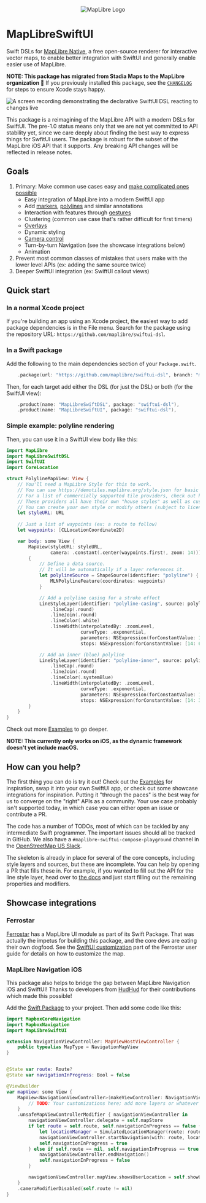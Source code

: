 <p align="center">
  <img src="https://maplibre.org/img/maplibre-logo-big.svg" alt="MapLibre Logo">
</p>

# MapLibreSwiftUI

Swift DSLs for [MapLibre Native](https://github.com/maplibre/maplibre-native), a free open-source renderer
for interactive vector maps, to enable better integration with SwiftUI and generally enable easier use of MapLibre.

**NOTE: This package has migrated from Stadia Maps to the MapLibre organization 🎉**
If you previously installed this package,
see the [`CHANGELOG`](CHANGELOG.md) for steps to ensure Xcode stays happy.

![A screen recording demonstrating the declarative SwiftUI DSL reacting to changes live](demo.gif)

This package is a reimagining of the MapLibre API with a modern DSLs for SwiftUI.
The pre-1.0 status means only that we are not yet committed to API stability yet,
since we care deeply about finding the best way to express things for SwfitUI users.
The package is robust for the subset of the MapLibre iOS API that it supports.
Any breaking API changes will be reflected in release notes.

## Goals

1. Primary: Make common use cases easy and [make complicated ones possible](Sources/MapLibreSwiftUI/Examples/Other.swift)
    * Easy integration of MapLibre into a modern SwiftUI app
    * Add [markers](Sources/MapLibreSwiftUI/Examples/Gestures.swift), [polylines](Sources/MapLibreSwiftUI/Examples/Polyline.swift) and similar annotations
    * Interaction with features through [gestures](Sources/MapLibreSwiftUI/Examples/Gestures.swift)
    * Clustering (common use case that's rather difficult for first timers)
    * [Overlays](Sources/MapLibreSwiftUI/Examples/)
    * Dynamic styling
    * [Camera control](Sources/MapLibreSwiftUI/Examples/Camera.swift)
    * Turn-by-turn Navigation (see the showcase integrations below)
    * Animation
2. Prevent most common classes of mistakes that users make with the lower level APIs (ex: adding the same source twice)
3. Deeper SwiftUI integration (ex: SwiftUI callout views)

## Quick start

### In a normal Xcode project

If you're building an app using an Xcode project,
the easiest way to add package dependencies is in the File menu.
Search for the package using the repository URL: `https://github.com/maplibre/swiftui-dsl`.

### In a Swift package 

Add the following to the main dependencies section of your `Package.swift`.

```swift
    .package(url: "https://github.com/maplibre/swiftui-dsl", branch: "main"),
```

Then, for each target add either the DSL (for just the DSL) or both (for the SwiftUI view):

```swift
    .product(name: "MapLibreSwiftDSL", package: "swiftui-dsl"),
    .product(name: "MapLibreSwiftUI", package: "swiftui-dsl"),
```

### Simple example: polyline rendering

Then, you can use it in a SwiftUI view body like this:

```swift
import MapLibre
import MapLibreSwiftDSL
import SwiftUI
import CoreLocation

struct PolylineMapView: View {
    // You'll need a MapLibre Style for this to work.
    // You can use https://demotiles.maplibre.org/style.json for basic testing.
    // For a list of commercially supported tile providers, check out https://wiki.openstreetmap.org/wiki/Vector_tiles#Providers.
    // These providers all have their own "house styles" as well as custom styling.
    // You can create your own style or modify others (subject to license restrictions) using https://maplibre.org/maputnik/. 
    let styleURL: URL
    
    // Just a list of waypoints (ex: a route to follow)
    let waypoints: [CLLocationCoordinate2D]

    var body: some View {
        MapView(styleURL: styleURL,
                camera: .constant(.center(waypoints.first!, zoom: 14)))
        {
            // Define a data source.
            // It will be automatically if a layer references it.
            let polylineSource = ShapeSource(identifier: "polyline") {
                MLNPolylineFeature(coordinates: waypoints)
            }

            // Add a polyline casing for a stroke effect
            LineStyleLayer(identifier: "polyline-casing", source: polylineSource)
                .lineCap(.round)
                .lineJoin(.round)
                .lineColor(.white)
                .lineWidth(interpolatedBy: .zoomLevel,
                           curveType: .exponential,
                           parameters: NSExpression(forConstantValue: 1.5),
                           stops: NSExpression(forConstantValue: [14: 6, 18: 24]))

            // Add an inner (blue) polyline
            LineStyleLayer(identifier: "polyline-inner", source: polylineSource)
                .lineCap(.round)
                .lineJoin(.round)
                .lineColor(.systemBlue)
                .lineWidth(interpolatedBy: .zoomLevel,
                           curveType: .exponential,
                           parameters: NSExpression(forConstantValue: 1.5),
                           stops: NSExpression(forConstantValue: [14: 3, 18: 16]))
        }
    }
}
```

Check out more [Examples](Sources/MapLibreSwiftUI/Examples) to go deeper.

**NOTE: This currently only works on iOS, as the dynamic framework doesn't yet include macOS.**

## How can you help?

The first thing you can do is try it out!
Check out the [Examples](Sources/MapLibreSwiftUI/Examples) for inspiration,
swap it into your own SwiftUI app, or check out some showcase integrations for inspiration.
Putting it "through the paces" is the best way for us to converge on the "right" APIs as a community.
Your use case probably isn't supported today, in which case you can either open an issue or contribute a PR.

The code has a number of TODOs, most of which can be tackled by any intermediate Swift programmer.
The important issues should all be tracked in GitHub.
We also have a `#maplibre-swiftui-compose-playground` channel in the
[OpenStreetMap US Slack](https://slack.openstreetmap.us/).

The skeleton is already in place for several of the core concepts, including style layers and sources, but
these are incomplete. You can help by opening a PR that fills these in.
For example, if you wanted to fill out the API for the line style layer,
head over to [the docs](https://maplibre.org/maplibre-native/ios/api/Classes/MGLLineStyleLayer.html)
and just start filling out the remaining properties and modifiers.

## Showcase integrations

### Ferrostar

[Ferrostar](https://github.com/stadiamaps/ferrostar) has a MapLibre UI module as part of its Swift Package.
That was actually the impetus for building this package,
and the core devs are eating their own dogfood.
See the [SwiftUI customization](https://stadiamaps.github.io/ferrostar/swiftui-customization.html)
part of the Ferrostar user guide for details on how to customize the map.

### MapLibre Navigation iOS

This package also helps to bridge the gap between MapLibre Navigation iOS and SwiftUI!
Thanks to developers from [HudHud](https://hudhud.sa/en) for their contributions which made this possible!

Add the [Swift Package](https://github.com/maplibre/maplibre-navigation-ios) to your project.
Then add some code like this:

```swift
import MapboxCoreNavigation
import MapboxNavigation
import MapLibreSwiftUI

extension NavigationViewController: MapViewHostViewController {
    public typealias MapType = NavigationMapView
}


@State var route: Route?
@State var navigationInProgress: Bool = false

@ViewBuilder
var mapView: some View {
    MapView<NavigationViewController>(makeViewController: NavigationViewController(dayStyleURL: self.styleURL), styleURL: self.styleURL, camera: self.$mapStore.camera) {
        // TODO: Your customizations here; add more layers or whatever you like!
    }
    .unsafeMapViewControllerModifier { navigationViewController in
        navigationViewController.delegate = self.mapStore
        if let route = self.route, self.navigationInProgress == false {
            let locationManager = SimulatedLocationManager(route: route)
            navigationViewController.startNavigation(with: route, locationManager: locationManager)
            self.navigationInProgress = true
        } else if self.route == nil, self.navigationInProgress == true {
            navigationViewController.endNavigation()
            self.navigationInProgress = false
        }

        navigationViewController.mapView.showsUserLocation = self.showUserLocation && self.mapStore.streetView == .disabled
    }
    .cameraModifierDisabled(self.route != nil)
}
```
